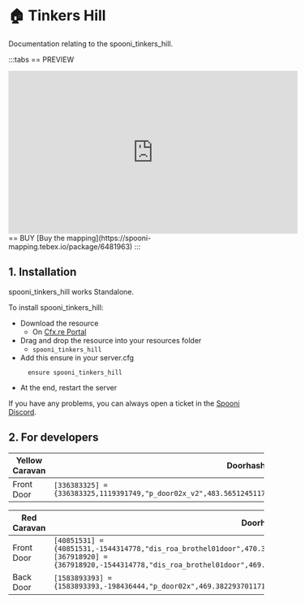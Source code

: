 # 🏠 Tinkers Hill
Documentation relating to the spooni_tinkers_hill.

:::tabs
== PREVIEW
<iframe width="570" height="321" src="https://dunb17ur4ymx4.cloudfront.net/packages/images/5a07236f4235d5131ce819ac1123fe8577ba84a3.png" frameborder="0" allow="accelerometer; autoplay; clipboard-write; encrypted-media; gyroscope; picture-in-picture; web-share" allowfullscreen></iframe>
== BUY
[Buy the mapping](https://spooni-mapping.tebex.io/package/6481963)
:::

## 1. Installation
spooni_tinkers_hill works Standalone.  

To install spooni_tinkers_hill:
- Download the resource
  - On [Cfx.re Portal](https://portal.cfx.re/)
- Drag and drop the resource into your resources folder
  - `spooni_tinkers_hill`
- Add this ensure in your server.cfg
  ```
    ensure spooni_tinkers_hill
  ```
- At the end, restart the server

If you have any problems, you can always open a ticket in the [Spooni Discord](https://discord.gg/spooni).

## 2. For developers
| Yellow Caravan            | Doorhashes
|---------------------------|----------------------------------------------------------------------------------|
| Front Door                | `[336383325] = {336383325,1119391749,"p_door02x_v2",483.56512451171875,-282.50531005859375,144.22947692871094}`

| Red Caravan               | Doorhashes
|---------------------------|----------------------------------------------------------------------------------|
| Front Door                | `[40851531] = {40851531,-1544314778,"dis_roa_brothel01door",470.3999938964844,-282.1499938964844,144.18572998046875}`<br> `[367918920] = {367918920,-1544314778,"dis_roa_brothel01door",469.5,-281.6700134277344,144.18572998046875}`
| Back Door                 | `[1583893393] = {1583893393,-198436444,"p_door02x",469.3822937011719,-288.12689208984375,143.67564392089844}`
